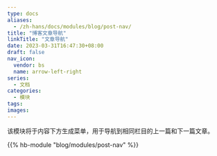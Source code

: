 ```yaml
---
type: docs
aliases:
  - /zh-hans/docs/modules/blog/post-nav/
title: "博客文章导航"
linkTitle: "文章导航"
date: 2023-03-31T16:47:30+08:00
draft: false
nav_icon:
  vendor: bs
  name: arrow-left-right
series:
  - 文档
categories:
  - 模块
tags:
images:
---
```


该模块将于内容下方生成菜单，用于导航到相同栏目的上一篇和下一篇文章。

<!--more-->

{{% hb-module "blog/modules/post-nav" %}}
